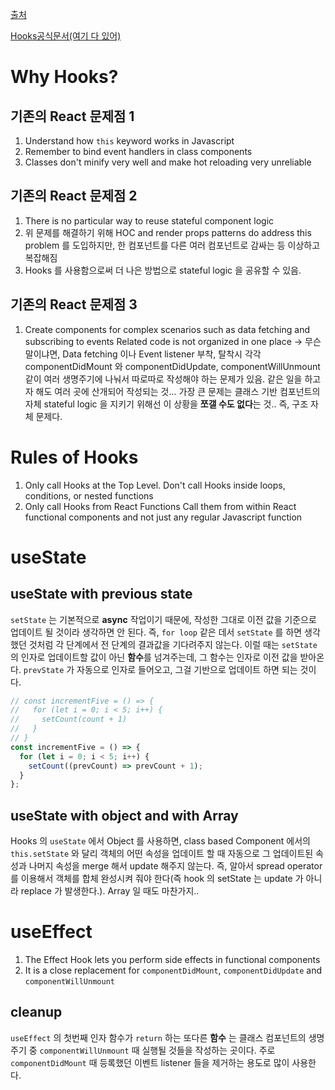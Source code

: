 [출처](https://youtu.be/cF2lQ_gZeA8)

[Hooks공식문서(여기 다 있어)](https://reactjs.org/docs/hooks-reference.html)

# Why Hooks?

## 기존의 React 문제점 1

1. Understand how `this` keyword works in Javascript
1. Remember to bind event handlers in class components
1. Classes don't minify very well and make hot reloading very unreliable

## 기존의 React 문제점 2

1. There is no particular way to reuse stateful component logic
1. 위 문제를 해결하기 위해 HOC and render props patterns do address this problem 를 도입하지만, 한 컴포넌트를 다른 여러 컴포넌트로 감싸는 등 이상하고 복잡해짐
1. Hooks 를 사용함으로써 더 나은 방법으로 stateful logic 을 공유할 수 있음.

## 기존의 React 문제점 3

1. Create components for complex scenarios such as data fetching and subscribing to events Related code is not organized in one place -> 무슨 말이냐면, Data fetching 이나 Event listener 부착, 탈착시 각각 componentDidMount 와 componentDidUpdate, componentWillUnmount 같이 여러 생명주기에 나눠서 따로따로 작성해야 하는 문제가 있음. 같은 일을 하고자 해도 여러 곳에 산개되어 작성되는 것... 가장 큰 문제는 클래스 기반 컴포넌트의 자체 stateful logic 을 지키기 위해선 이 상황을 **쪼갤 수도 없다**는 것.. 즉, 구조 자체 문제다.

# Rules of Hooks
1. Only call Hooks at the Top Level. 
    Don't call Hooks inside loops, conditions, or nested functions
1. Only call Hooks from React Functions
    Call them from within React functional components and not just any regular Javascript function


# useState

## useState with previous state

`setState` 는 기본적으로 **async** 작업이기 때문에, 작성한 그대로 이전 값을 기준으로 업데이트 될 것이라 생각하면 안 된다. 즉, `for loop` 같은 데서 `setState` 를 하면 생각했던 것처럼 각 단계에서 전 단계의 결과값을 기다려주지 않는다. 이럴 때는 `setState` 의 인자로 업데이트할 값이 아닌 **함수**를 넘겨주는데, 그 함수는 인자로 이전 값을 받아온다. `prevState` 가 자동으로 인자로 들어오고, 그걸 기반으로 업데이트 하면 되는 것이다. 

```js
// const incrementFive = () => {
//   for (let i = 0; i < 5; i++) {
//     setCount(count + 1)
//   }
// }
const incrementFive = () => {
  for (let i = 0; i < 5; i++) {
    setCount((prevCount) => prevCount + 1);
  }
};
```

## useState with object and with Array

Hooks 의 `useState` 에서 Object 를 사용하면, class based Component 에서의 `this.setState` 와 달리 객체의 어떤 속성을 업데이트 할 때 자동으로 그 업데이트된 속성과 나머지 속성을 merge 해서 update 해주지 않는다. 즉, 알아서 spread operator 를 이용해서 객체를 합체 완성시켜 줘야 한다(즉 hook 의 setState 는 update 가 아니라 replace 가 발생한다.). Array 일 때도 마찬가지..

# useEffect

1. The Effect Hook lets you perform side effects in functional components
1. It is a close replacement for `componentDidMount`, `componentDidUpdate` and `componentWillUnmount`

## cleanup
`useEffect` 의 첫번째 인자 함수가 `return` 하는 또다른 **함수** 는 클래스 컴포넌트의 생명주기 중 `componentWillUnmount` 때 실행될 것들을 작성하는 곳이다. 주로 `componentDidMount` 때 등록했던 이벤트 listener 들을 제거하는 용도로 많이 사용한다.